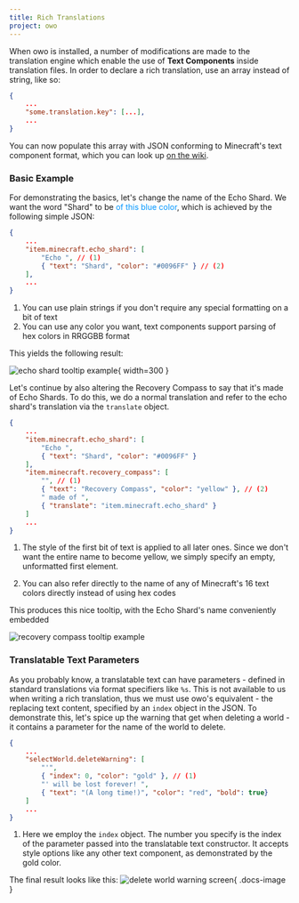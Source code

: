 ```yaml
---
title: Rich Translations
project: owo
---
```


When owo is installed, a number of modifications are made to the translation engine which enable the use of **Text Components** inside translation files. In order to declare a rich translation, use an array instead of string, like so:

```json title="en_us.json"
{
    ...
    "some.translation.key": [...],
    ...
}
```

You can now populate this array with JSON conforming to Minecraft's text component format, which you can look up [on the wiki](https://minecraft.wiki/w/Raw_JSON_text_format). 

### Basic Example
For demonstrating the basics, let's change the name of the Echo Shard. We want the word "Shard" to be <span style="color: #0096FF;">of this blue color</span>, which is achieved by the following simple JSON:

```json title="en_us.json"
{
    ...
    "item.minecraft.echo_shard": [
        "Echo ", // (1)
        { "text": "Shard", "color": "#0096FF" } // (2)
    ],
    ...
}
```

1. You can use plain strings if you don't require any special formatting on a bit of text
2. You can use any color you want, text components support parsing of hex colors in RRGGBB format

This yields the following result:

![echo shard tooltip example](../../assets/owo/echo-shard-tooltip.png){ width=300 }

Let's continue by also altering the Recovery Compass to say that it's made of Echo Shards. To do this, we do a normal translation and refer to the echo shard's translation via the `translate` object.

```json title="en_us.json"
{
    ...
    "item.minecraft.echo_shard": [
        "Echo ",
        { "text": "Shard", "color": "#0096FF" }
    ],
    "item.minecraft.recovery_compass": [
        "", // (1)
        { "text": "Recovery Compass", "color": "yellow" }, // (2)
        " made of ",
        { "translate": "item.minecraft.echo_shard" }
    ]
    ...
}
```

1. The style of the first bit of text is applied to all later ones. Since we don't want the entire name to become yellow, we simply specify an empty, unformatted first element.

2. You can also refer directly to the name of any of Minecraft's 16 text colors directly instead of using hex codes

This produces this nice tooltip, with the Echo Shard's name conveniently embedded

![recovery compass tooltip example](../../assets/owo/recovery-compass-tooltip.png)

### Translatable Text Parameters
As you probably know, a translatable text can have parameters - defined in standard translations via format specifiers like `%s`. This is not available to us when writing a rich translation, thus we must use owo's equivalent - the replacing text content, specified by an `index` object in the JSON. To demonstrate this, let's spice up the warning that get when deleting a world - it contains a parameter for the name of the world to delete.

```json title="en_us.json"
{
    ...
    "selectWorld.deleteWarning": [
        "'",
        { "index": 0, "color": "gold" }, // (1)
        "' will be lost forever! ",
        { "text": "(A long time!)", "color": "red", "bold": true}
    ]
    ...
}
```

1. Here we employ the `index` object. The number you specify is the index of the parameter passed into the translatable text constructor. It accepts style options like any other text component, as demonstrated by the gold color.

The final result looks like this:
![delete world warning screen](../../assets/owo/deleting-froge-noooooo.png){ .docs-image }
